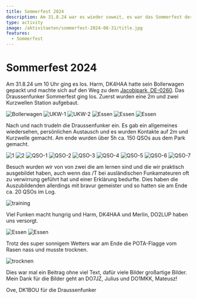 ```yaml
---
title: Sommerfest 2024
description: Am 31.8.24 war es wieder soweit, es war das Sommerfest der Draussenfunker
type: activity
image: /aktivitaeten/sommerfest-2024-08-31/title.jpg
features:
  - Sommerfest
---
```


# Sommerfest 2024
Am 31.8.24 um 10 Uhr ging es los. Harm, DK4HAA hatte sein Bollerwagen gepackt und machte sich auf den Weg zu dem [Jacobipark, DE-0260](https://pota.app/#/park/DE-0260). Das Draussenfunker Sommerfest ging los. Zuerst wurden eine 2m und zwei Kurzwellen Station aufgebaut.

![Bollerwagen](/aktivitaeten/sommerfest-2024-08-31/Bollerwagen.jpg)
![UKW-1](/aktivitaeten/sommerfest-2024-08-31/UKW-1.jpg)
![UKW-2](/aktivitaeten/sommerfest-2024-08-31/UKW-2.jpg)
![Essen](/aktivitaeten/sommerfest-2024-08-31/KW-1.jpg)
![Essen](/aktivitaeten/sommerfest-2024-08-31/KW-2.jpg)
![Essen](/aktivitaeten/sommerfest-2024-08-31/KW-3.jpg)

Nach und nach trudeln die Draussenfunker ein. Es gab ein allgemeines wiedersehen,  persönlichen Austausch und es wurden Kontakte auf 2m und Kurzwelle gemacht. Am ende wurden über 5h ca. 150 QSOs aus dem Park gemacht.

![1](/aktivitaeten/sommerfest-2024-08-31/1.jpg)
![2](/aktivitaeten/sommerfest-2024-08-31/2.jpg)
![QSO-1](/aktivitaeten/sommerfest-2024-08-31/QSO-1.jpg)
![QSO-2](/aktivitaeten/sommerfest-2024-08-31/QSO-2.jpg)
![QSO-3](/aktivitaeten/sommerfest-2024-08-31/QSO-3.jpg)
![QSO-4](/aktivitaeten/sommerfest-2024-08-31/QSO-4.jpg)
![QSO-5](/aktivitaeten/sommerfest-2024-08-31/QSO-5.jpg)
![QSO-6](/aktivitaeten/sommerfest-2024-08-31/QSO-6.jpg)
![QSO-7](/aktivitaeten/sommerfest-2024-08-31/QSO-7.jpg)

Besuch wurden wir von von zwei die am lernen sind und die wir praktisch ausgebildet haben, auch wenn das /T bei ausländischen Funkamateuren oft zu verwirrung geführt hat und einer Erklärung bedurfte. Dies haben die Auszubildenden allerdings mit bravur gemeister und so hatten sie am Ende ca. 20 QSOs im Log.

![training](/aktivitaeten/sommerfest-2024-08-31/training.jpg)

Viel Funken macht hungrig und Harm, DK4HAA und Merlin, DO2LUP haben uns versorgt.

![Essen](/aktivitaeten/sommerfest-2024-08-31/essen-1.jpg)
![Essen](/aktivitaeten/sommerfest-2024-08-31/essen-2.jpg)

Trotz des super sonnigem Wetters war am Ende die POTA-Flagge vom Rasen nass und musste trocknen.

![trocknen](/aktivitaeten/sommerfest-2024-08-31/trocknen.jpg)

Dies war mal ein Beitrag ohne viel Text, dafür viele Bilder großartige Bilder. Mein Dank für die Bilder geht an DO7JZ, Julius und DO1MKK, Mateusz!

Ove, DK1BOU für die Draussenfunker
